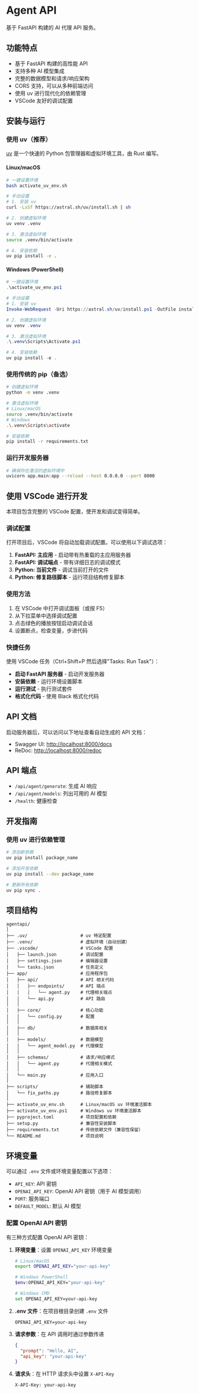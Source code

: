 # Agent API

基于 FastAPI 构建的 AI 代理 API 服务。

## 功能特点

- 基于 FastAPI 构建的高性能 API
- 支持多种 AI 模型集成
- 完整的数据模型和请求/响应架构
- CORS 支持，可以从多种前端访问
- 使用 uv 进行现代化的依赖管理
- VSCode 友好的调试配置

## 安装与运行

### 使用 uv（推荐）

[uv](https://github.com/astral-sh/uv) 是一个快速的 Python 包管理器和虚拟环境工具，由 Rust 编写。

#### Linux/macOS

```bash
# 一键设置环境
bash activate_uv_env.sh

# 手动设置
# 1. 安装 uv
curl -LsSf https://astral.sh/uv/install.sh | sh

# 2. 创建虚拟环境
uv venv .venv

# 3. 激活虚拟环境
source .venv/bin/activate

# 4. 安装依赖
uv pip install -e .
```

#### Windows (PowerShell)

```powershell
# 一键设置环境
.\activate_uv_env.ps1

# 手动设置
# 1. 安装 uv
Invoke-WebRequest -Uri https://astral.sh/uv/install.ps1 -OutFile install.ps1; ./install.ps1

# 2. 创建虚拟环境
uv venv .venv

# 3. 激活虚拟环境
.\.venv\Scripts\Activate.ps1

# 4. 安装依赖
uv pip install -e .
```

### 使用传统的 pip（备选）

```bash
# 创建虚拟环境
python -m venv .venv

# 激活虚拟环境
# Linux/macOS
source .venv/bin/activate
# Windows
.\.venv\Scripts\activate

# 安装依赖
pip install -r requirements.txt
```

### 运行开发服务器

```bash
# 确保你在激活的虚拟环境中
uvicorn app.main:app --reload --host 0.0.0.0 --port 8000
```

## 使用 VSCode 进行开发

本项目包含完整的 VSCode 配置，使开发和调试变得简单。

### 调试配置

打开项目后，VSCode 将自动加载调试配置。可以使用以下调试选项：

1. **FastAPI: 主应用** - 启动带有热重载的主应用服务器
2. **FastAPI: 调试端点** - 带有详细日志的调试模式
3. **Python: 当前文件** - 调试当前打开的文件
4. **Python: 修复路径脚本** - 运行项目结构修复脚本

### 使用方法

1. 在 VSCode 中打开调试面板（或按 F5）
2. 从下拉菜单中选择调试配置
3. 点击绿色的播放按钮启动调试会话
4. 设置断点，检查变量，步进代码

### 快捷任务

使用 VSCode 任务（Ctrl+Shift+P 然后选择"Tasks: Run Task"）：

- **启动 FastAPI 服务器** - 启动开发服务器
- **安装依赖** - 运行环境设置脚本
- **运行测试** - 执行测试套件
- **格式化代码** - 使用 Black 格式化代码

## API 文档

启动服务器后，可以访问以下地址查看自动生成的 API 文档：

- Swagger UI: <http://localhost:8000/docs>
- ReDoc: <http://localhost:8000/redoc>

## API 端点

- `/api/agent/generate`: 生成 AI 响应
- `/api/agent/models`: 列出可用的 AI 模型
- `/health`: 健康检查

## 开发指南

### 使用 uv 进行依赖管理

```bash
# 添加新依赖
uv pip install package_name

# 添加开发依赖
uv pip install --dev package_name

# 更新所有依赖
uv pip sync .
```

## 项目结构

```
agentapi/
│
├── .uv/                    # uv 特定配置
├── .venv/                  # 虚拟环境（自动创建）
├── .vscode/                # VSCode 配置
│   ├── launch.json         # 调试配置
│   ├── settings.json       # 编辑器设置
│   └── tasks.json          # 任务定义
├── app/                    # 应用程序包
│   ├── api/                # API 相关代码
│   │   ├── endpoints/      # API 端点
│   │   │   └── agent.py    # 代理相关端点
│   │   └── api.py          # API 路由
│   │
│   ├── core/               # 核心功能
│   │   └── config.py       # 配置
│   │
│   ├── db/                 # 数据库相关
│   │
│   ├── models/             # 数据模型
│   │   └── agent_model.py  # 代理模型
│   │
│   ├── schemas/            # 请求/响应模式
│   │   └── agent.py        # 代理相关模式
│   │
│   └── main.py             # 应用入口
│
├── scripts/                # 辅助脚本
│   └── fix_paths.py        # 路径修复脚本
│
├── activate_uv_env.sh      # Linux/macOS uv 环境激活脚本
├── activate_uv_env.ps1     # Windows uv 环境激活脚本
├── pyproject.toml          # 项目配置和依赖
├── setup.py                # 兼容性安装脚本
├── requirements.txt        # 传统依赖文件（兼容性保留）
└── README.md               # 项目说明
```

## 环境变量

可以通过 `.env` 文件或环境变量配置以下选项：

- `API_KEY`: API 密钥
- `OPENAI_API_KEY`: OpenAI API 密钥（用于 AI 模型调用）
- `PORT`: 服务端口
- `DEFAULT_MODEL`: 默认 AI 模型

### 配置 OpenAI API 密钥

有三种方式配置 OpenAI API 密钥：

1. **环境变量**：设置 `OPENAI_API_KEY` 环境变量

   ```bash
   # Linux/macOS
   export OPENAI_API_KEY="your-api-key"

   # Windows PowerShell
   $env:OPENAI_API_KEY="your-api-key"

   # Windows CMD
   set OPENAI_API_KEY=your-api-key
   ```

2. **.env 文件**：在项目根目录创建 `.env` 文件

   ```
   OPENAI_API_KEY=your-api-key
   ```

3. **请求参数**：在 API 调用时通过参数传递

   ```json
   {
     "prompt": "Hello, AI",
     "api_key": "your-api-key"
   }
   ```

4. **请求头**：在 HTTP 请求头中设置 `X-API-Key`

   ```
   X-API-Key: your-api-key
   ```
